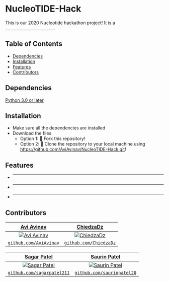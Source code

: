 # NucleoTIDE-Hack

This is our 2020 Nucleotide hackathon project! It is a ________________________.

## Table of Contents
* [Dependencies](#dependencies)
* [Installation](#installation)
* [Features](#features)
* [Contributors](#contributors)

## Dependencies
[Python 3.0 or later](https://www.python.org/downloads/)

## Installation
* Make sure all the dependencies are installed
* Download the files
  * Option 1: 🍴 Fork this repository!
  * Option 2: 🧪 Clone the repository to your local machine using https://github.com/AviAvinav/NucleoTIDE-Hack.git!

## Features
* ___________________
* ___________________
* ___________________

## Contributors
| <a href="https://github.com/AviAvinav" target="_blank">**Avi Avinav**</a> | <a href="https://github.com/ChiedzaDz" target="_blank">**ChiedzaDz**</a> |
| :---: |:---:|
| [![Avi Avinav](https://avatars0.githubusercontent.com/u/54372449?s=200)](https://github.com/AviAvinav)    | [![ChiedzaDz](https://avatars0.githubusercontent.com/u/28731097?s=200&u=4372ac0499f5e1e4513c100a6a4a030a69fffa42&v=4)](https://github.com/ChiedzaDz) |
| <a href="https://github.com/AviAvinav" target="_blank">`github.com/AviAvinav`</a> | <a href="http://github.com/ChiedzaDz" target="_blank">`github.com/ChiedzaDz`</a> |


| <a href="https://github.com/sagarpatel211" target="_blank">**Sagar Patel**</a> | <a href="http://github.com/saurinpatel20" target="_blank">**Saurin Patel**</a> |
| :---: |:---:|
| [![Sagar Patel](https://avatars1.githubusercontent.com/u/34544263?s=200)](https://github.com/sagarpatel211)    | [![Saurin Patel](https://avatars3.githubusercontent.com/u/62221622?s=200)](http://github.com/saurinpatel20) |
| <a href="https://github.com/sagarpatel211" target="_blank">`github.com/sagarpatel211`</a> | <a href="http://github.com/saurinpatel20" target="_blank">`github.com/saurinpatel20`</a> |
